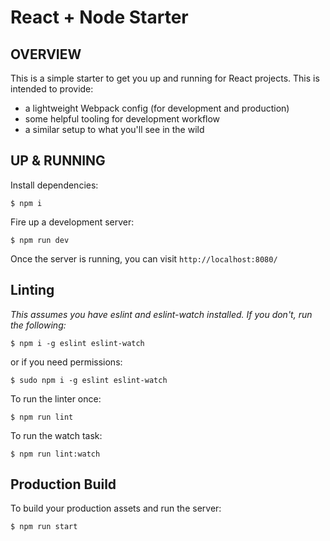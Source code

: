# React + Node Starter

## OVERVIEW
This is a simple starter to get you up and running for React projects. This is intended to provide:

* a lightweight Webpack config (for development and production)
* some helpful tooling for development workflow
* a similar setup to what you'll see in the wild

## UP & RUNNING
Install dependencies:
```
$ npm i
```

Fire up a development server:
```
$ npm run dev
```

Once the server is running, you can visit `http://localhost:8080/`

## Linting
_This assumes you have eslint and eslint-watch installed. If you don't, run the following:_
```
$ npm i -g eslint eslint-watch
```
or if you need permissions:
```
$ sudo npm i -g eslint eslint-watch
```

To run the linter once:
```
$ npm run lint
```

To run the watch task:
```
$ npm run lint:watch
```

## Production Build

To build your production assets and run the server:
```
$ npm run start
```
